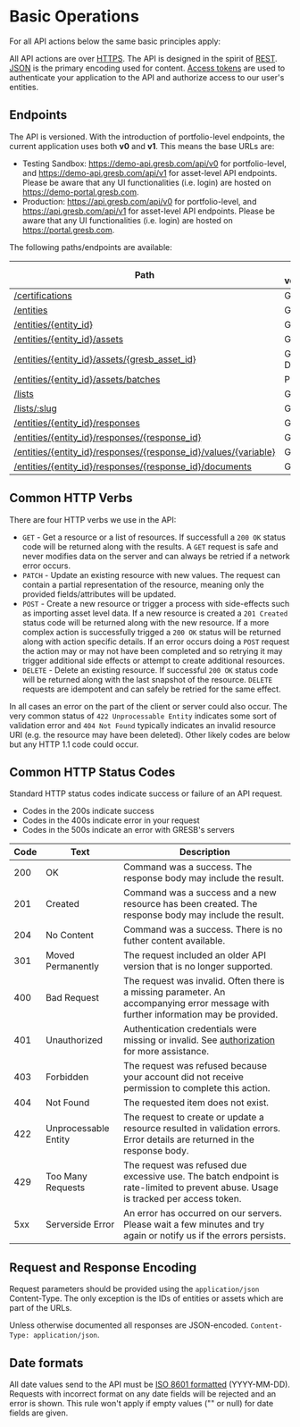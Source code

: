 # Basic Operations

For all API actions below the same basic principles apply:

All API actions are over
[HTTPS](http://en.wikipedia.org/wiki/Hypertext_Transfer_Protocol). The API is
designed in the spirit of
[REST](http://en.wikipedia.org/wiki/Representational_state_transfer).
[JSON](http://json.org/) is the primary encoding used for content.
[Access tokens](#api-authorization) are used to authenticate your application to the
API and authorize access to our user's entities.

## Endpoints

The API is versioned. With the introduction of portfolio-level endpoints, the current application uses both **v0** and **v1**. This means the base URLs are:

- Testing Sandbox: <https://demo-api.gresb.com/api/v0> for portfolio-level, and <https://demo-api.gresb.com/api/v1> for asset-level API endpoints. Please be aware that any UI functionalities (i.e. login) are hosted on <https://demo-portal.gresb.com>.
- Production: <https://api.gresb.com/api/v0> for portfolio-level, and <https://api.gresb.com/api/v1> for asset-level API endpoints. Please be aware that any UI functionalities (i.e. login) are hosted on <https://portal.gresb.com>.

The following paths/endpoints are available:

| Path                                                                                | HTTP verbs/methods | Version
|-------------------------------------------------------------------------------------|--------------------|--------
| [/certifications](#certifications)                                                  | GET                | v1
| [/entities](#reporting-entities)                                                    | GET                | v1
| [/entities/{entity_id}](#reporting-entities)                                        | GET                | v1
| [/entities/{entity_id}/assets](#asset-data)                                         | GET, POST          | v1
| [/entities/{entity_id}/assets/{gresb_asset_id}](#asset-data)                        | GET, PATCH, DELETE | v1
| [/entities/{entity_id}/assets/batches](#batch-asset-operations)                     | POST               | v1
| [/lists](#portfolio-data-get-lists)                                                 | GET                | v0
| [/lists/:slug](#portfolio-data-get-lists-slug)                                      | GET                | v0
| [/entities/{entity_id}/responses](#portfolio-data-get-entities-entity_id-responses) | GET                | v0
| [/entities/{entity_id}/responses/{response_id}](#portfolio-data-get-entities-entity_id-responses-response_id) | GET | v0
| [/entities/{entity_id}/responses/{response_id}/values/{variable}](#portfolio-data-get-api-v0-entities-entity_id-responses-response_id-values-variable) | GET, POST | v0
| [/entities/{entity_id}/responses/{response_id}/documents](#evidence-upload)         | GET                | v0

## Common HTTP Verbs

There are four HTTP verbs we use in the API:

 * `GET` - Get a resource or a list of resources. If successfull a `200 OK`
   status code will be returned along with the results. A `GET` request is safe
   and never modifies data on the server and can always be retried if a network
   error occurs.
 * `PATCH` - Update an existing resource with new values. The request can
   contain a partial representation of the resource, meaning only the provided
   fields/attributes will be updated.
 * `POST` - Create a new resource or trigger a process with side-effects such
   as importing asset level data. If a new resource is created a `201 Created`
   status code will be returned along with the new resource. If a more complex
   action is successfully trigged a `200 OK` status will be returned along with
   action specific details. If an error occurs doing a `POST` request the
   action may or may not have been completed and so retrying it may trigger
   additional side effects or attempt to create additional resources.
 * `DELETE` - Delete an existing resource. If successful `200 OK` status code
   will be returned along with the last snapshot of the resource. `DELETE`
   requests are idempotent and can safely be retried for the same effect.

In all cases an error on the part of the client or server could also occur. The
very common status of `422 Unprocessable Entity` indicates some sort of
validation error and `404 Not Found` typically indicates an invalid resource
URI (e.g. the resource may have been deleted). Other likely codes are below but
any HTTP 1.1 code could occur.

## Common HTTP Status Codes

Standard HTTP status codes indicate success or failure of an API request.

* Codes in the 200s indicate success
* Codes in the 400s indicate error in your request
* Codes in the 500s indicate an error with GRESB's servers

| Code | Text                 | Description                                                                                                                          |
|------|----------------------|--------------------------------------------------------------------------------------------------------------------------------------|
| 200  | OK                   | Command was a success. The response body may include the result.                                                                     |
| 201  | Created              | Command was a success and a new resource has been created. The response body may include the result.                                 |
| 204  | No Content           | Command was a success. There is no futher content available.                                                                         |
| 301  | Moved Permanently    | The request included an older API version that is no longer supported.                                                               |
| 400  | Bad Request          | The request was invalid. Often there is a missing parameter. An accompanying error message with further information may be provided. |
| 401  | Unauthorized         | Authentication credentials were missing or invalid. See [authorization](#api-authorization) for more assistance.                     |
| 403  | Forbidden            | The request was refused because your account did not receive permission to complete this action.                                     |
| 404  | Not Found            | The requested item does not exist.                                                                                                   |
| 422  | Unprocessable Entity | The request to create or update a resource resulted in validation errors. Error details are returned in the response body.           |
| 429  | Too Many Requests    | The request was refused due excessive use. The batch endpoint is rate-limited to prevent abuse. Usage is tracked per access token.   |
| 5xx  | Serverside Error     | An error has occurred on our servers.  Please wait a few minutes and try again or notify us if the errors persists.                  |

## Request and Response Encoding

Request parameters should be provided using the `application/json`
Content-Type.  The only exception is the IDs of entities or assets which are
part of the URLs.

Unless otherwise documented all responses are JSON-encoded. `Content-Type: application/json`.

## Date formats

All date values send to the API must be [ISO 8601 formatted](https://en.wikipedia.org/wiki/ISO_8601) (YYYY-MM-DD).
Requests with incorrect format on any date fields will be rejected and an error is shown.
This rule won't apply if empty values ("" or null) for date fields are given.
